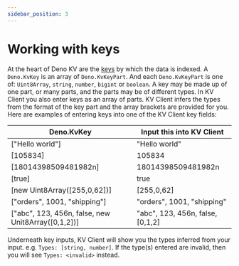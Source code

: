 ```yaml
---
sidebar_position: 3
---
```


# Working with keys

At the heart of Deno KV are the
[keys](https://docs.deno.com/deploy/kv/manual/key_space) by which the data is
indexed. A `Deno.KvKey` is an array of `Deno.KvKeyPart`. And each
`Deno.KvKeyPart` is one of: `Uint8Array`, `string`, `number`, `bigint` or
`boolean`. A key may be made up of one part, or many parts, and the parts may be
of different types. In KV Client you also enter keys as an array of parts. KV
Client infers the types from the format of the key part and the array brackets
are provided for you. Here are examples of entering keys into one of the KV
Client key fields:

| Deno.KvKey                                         | Input this into KV Client        |
| -------------------------------------------------- | -------------------------------- |
| ["Hello world"]                                    | "Hello world"                    |
| [105834]                                           | 105834                           |
| [18014398509481982n]                               | 18014398509481982n               |
| [true]                                             | true                             |
| [new Uint8Array([255,0,62])]                       | [255,0,62]                       |
| ["orders", 1001, "shipping"]                       | "orders", 1001, "shipping"       |
| ["abc", 123, 456n, false, new Unit8Array([0,1,2])] | "abc", 123, 456n, false, [0,1,2] |

Underneath key inputs, KV Client will show you the types inferred from your
input. e.g. `Types: [string, number]`. If the type(s) entered are invalid, then
you will see `Types: <invalid>` instead.
